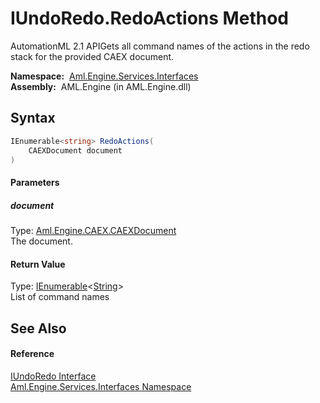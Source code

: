 IUndoRedo.RedoActions Method
============================
AutomationML 2.1 APIGets all command names of the actions in the redo stack for the provided CAEX document.

  **Namespace:**  [Aml.Engine.Services.Interfaces][1]  
  **Assembly:**  AML.Engine (in AML.Engine.dll)

Syntax
------

```csharp
IEnumerable<string> RedoActions(
	CAEXDocument document
)
```

#### Parameters

##### *document*
Type: [Aml.Engine.CAEX.CAEXDocument][2]  
The document.

#### Return Value
Type: [IEnumerable][3]&lt;[String][4]>  
List of command names

See Also
--------

#### Reference
[IUndoRedo Interface][5]  
[Aml.Engine.Services.Interfaces Namespace][1]  

[1]: ../README.md
[2]: ../../Aml.Engine.CAEX/CAEXDocument/README.md
[3]: https://docs.microsoft.com/dotnet/api/system.collections.generic.ienumerable-1
[4]: https://docs.microsoft.com/dotnet/api/system.string
[5]: README.md
[6]: https://www.automationml.org
[7]: ../../icons/logoShade.png